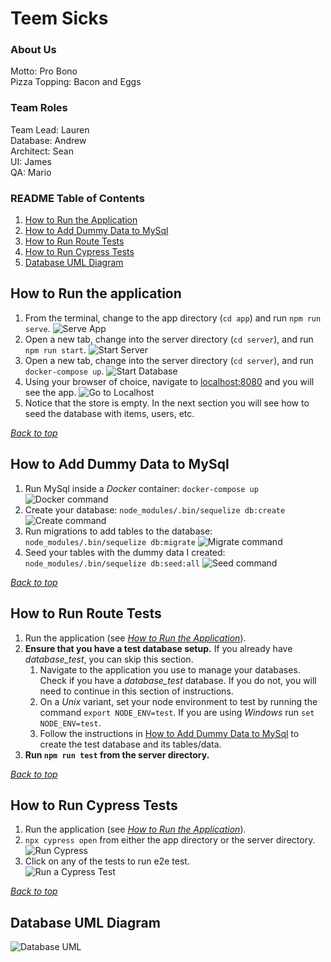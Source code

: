 
# Teem Sicks

### About Us
Motto: Pro Bono   
Pizza Topping: Bacon and Eggs  

### Team Roles
Team Lead: Lauren  
Database: Andrew  
Architect: Sean  
UI: James  
QA: Mario  

### README Table of Contents
1. [How to Run the Application](#how-to-run-the-application)
2. [How to Add Dummy Data to MySql](#how-to-add-dummy-data-to-mysql)
3. [How to Run Route Tests](#how-to-run-route-tests)
4. [How to Run Cypress Tests](#how-to-run-cypress-tests)
5. [Database UML Diagram](#database-uml-diagram)

## How to Run the application
1. From the terminal, change to the app directory (`cd app`) and run `npm run serve`.
![Serve App](/gifs/serve_app.gif)
2. Open a new tab, change into the server directory (`cd server`), and run `npm run start`.
![Start Server](/gifs/start_server.gif)
3. Open a new tab, change into the server directory (`cd server`), and run `docker-compose up`.
![Start Database](/gifs/docker_compose.gif)
4. Using your browser of choice, navigate to [localhost:8080](http://localhost:8080) and you will see the app.
![Go to Localhost](/gifs/navigate_to_localhost.gif)
5. Notice that the store is empty. In the next section you will see how to seed the database with items, users, etc.

*[Back to top](#teem-sicks)*

## How to Add Dummy Data to MySql
1. Run MySql inside a *Docker* container: `docker-compose up`
![Docker command](/gifs/compose.gif)
2. Create your database: `node_modules/.bin/sequelize db:create`
![Create command](/gifs/create.gif)
3. Run migrations to add tables to the database: `node_modules/.bin/sequelize db:migrate`
![Migrate command](/gifs/migrate.gif)
4. Seed your tables with the dummy data I created: `node_modules/.bin/sequelize db:seed:all`
![Seed command](/gifs/seed.gif)   

*[Back to top](#teem-sicks)*

## How to Run Route Tests
1. Run the application (see *[How to Run the Application](#how-to-run-the-application)*).
2. **Ensure that you have a test database setup.** If you already have *database_test*, you can skip this section.
   1. Navigate to the application you use to manage your databases. Check if you have a *database_test* database. If you do not, you will need to continue in this section of instructions.
   2. On a *Unix* variant, set your node environment to test by running the command `export NODE_ENV=test`. If you are using *Windows* run `set NODE_ENV=test`.
   3. Follow the instructions in [How to Add Dummy Data to MySql](#how-to-add-dummy-data-to-mySql) to create the test database and its tables/data.
3. **Run `npm run test` from the server directory.**   

*[Back to top](#teem-sicks)*

## How to Run Cypress Tests
  1. Run the application (see *[How to Run the Application](#how-to-run-the-application)*).   
  2. `npx cypress open` from either the app directory or the server directory.
  ![Run Cypress](/gifs/run_cypress.gif)   
  3.  Click on any of the tests to run e2e test.   
  ![Run a Cypress Test](/gifs/run_a_cypress_test.gif)   


*[Back to top](#teem-sicks)*

## Database UML Diagram
![Database UML](/foxycle_database.png)
